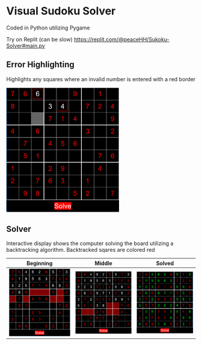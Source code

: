 # Visual Sudoku Solver

Coded in Python utilizing Pygame

Try on Replit (can be slow)
https://replit.com/@peaceHH/Sukoku-Solver#main.py

## Error Highlighting

Highlights any squares where an invalid number is entered with a red border

<img src="images/sudoku_gameplay.png" alt="drawing" width="300"/>

## Solver

Interactive display shows the computer solving the board utilizing a backtracking algorithm. Backtracked sqares are colored red

Beginning | Middle | Solved
:-------------------------:|:-------------------------:|:-------------------------:
<img src="images/sudoku_beginning.png" alt="drawing" width="300"/> | <img src="images/sudoku_middle.png" alt="drawing" width="300"/> | <img src="images/sudoku_end.png" alt="drawing" width="300"/> 


